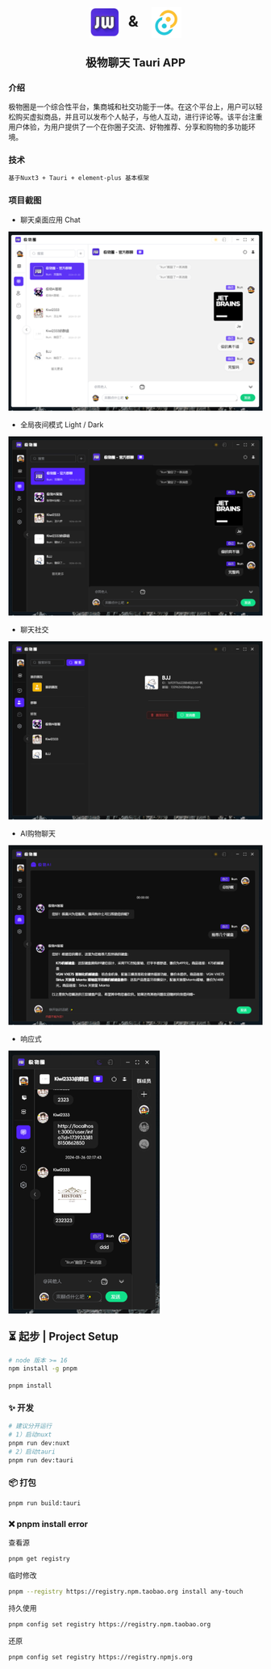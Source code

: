 <h1 align=center margin="10em" style="margin:4em 0 0 0;font-size: 30px;letter-spacing:0.3em;">
<img src="./public/logo.png" width = "60" height = "60" alt="图片名称" align=center />
&
<img src="./.doc/tauri.png" width = "60" height = "60" alt="图片名称" align=center />
 </h1>
 <h2 align=center style="font-size: 22px;">极物聊天 Tauri APP</h2>

### 介绍

极物圈是一个综合性平台，集商城和社交功能于一体。在这个平台上，用户可以轻松购买虚拟商品，并且可以发布个人帖子，与他人互动，进行评论等。该平台注重用户体验，为用户提供了一个在你圈子交流、好物推荐、分享和购物的多功能环境。

### 技术

```txt
基于Nuxt3 + Tauri + element-plus 基本框架
```

### 项目截图

- 聊天桌面应用 Chat

![主页](./.doc/chat-el.png)

- 全局夜间模式 Light / Dark

![暗黑](./.doc/chat-el2.png)

- 聊天社交

![暗黑](./.doc/chat-el3.png)

- AI购物聊天

![暗黑](./.doc/chat-el4.png)

- 响应式

<img src="./.doc/chat-el5.png" width = "300" alt="响应式" align=center />

## ⏳ 起步 | Project Setup

```sh
# node 版本 >= 16
npm install -g pnpm

pnpm install
```

### ✨ 开发

```sh
# 建议分开运行
# 1）启动nuxt
pnpm run dev:nuxt 
# 2）启动tauri
pnpm run dev:tauri 
```

### 📦 打包

```sh
pnpm run build:tauri
```

### ❌ pnpm install error

查看源

```sh
pnpm get registry 
```

临时修改

```sh
pnpm --registry https://registry.npm.taobao.org install any-touch
```

持久使用

```sh
pnpm config set registry https://registry.npm.taobao.org
```

还原

```sh
pnpm config set registry https://registry.npmjs.org
```
